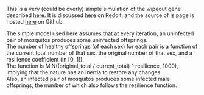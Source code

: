 This is a very (could be overly) simple simulation of the wipeout gene described <a href="http://www.scientificamerican.com/article.cfm?id=the-wipeout-gene">here</a>.
It is discussed <a href="http://www.reddit.com/r/science/comments/mq9jh/the_wipeout_gene_a_new_breed_of_genetically/">here</a> on Reddit,
and the source of is page is hosted <a href="#">here</a> on Github.

The simple model used here assumes that at every iteration,
an uninfected pair of mosquitos produces some uninfected offsprings.<br />
The number of healthy offsprings (of each sex) for each pair is a function of the current total number of that sex,
the original number of that sex, and a resilience coefficient (in [0, 1]).<br />
The function is MIN((original_total / current_total) ^ resilience, 1000),
implying that the nature has an inertia to restore any changes.<br />
Also, an infected pair of mosquitos produces some infected male offsprings,
the number of which also follows the resilience function.
